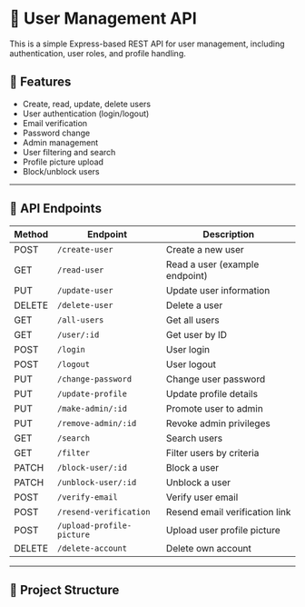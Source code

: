 # 🧠 User Management API

This is a simple Express-based REST API for user management, including authentication, user roles, and profile handling.

## 🚀 Features

- Create, read, update, delete users
- User authentication (login/logout)
- Email verification
- Password change
- Admin management
- User filtering and search
- Profile picture upload
- Block/unblock users

---

## 📘 API Endpoints

| Method | Endpoint                     | Description                    |
|--------|------------------------------|--------------------------------|
| POST   | `/create-user`               | Create a new user              |
| GET    | `/read-user`                 | Read a user (example endpoint) |
| PUT    | `/update-user`               | Update user information        |
| DELETE | `/delete-user`               | Delete a user                  |
| GET    | `/all-users`                 | Get all users                  |
| GET    | `/user/:id`                  | Get user by ID                 |
| POST   | `/login`                     | User login                     |
| POST   | `/logout`                    | User logout                    |
| PUT    | `/change-password`           | Change user password           |
| PUT    | `/update-profile`            | Update profile details         |
| PUT    | `/make-admin/:id`            | Promote user to admin          |
| PUT    | `/remove-admin/:id`          | Revoke admin privileges        |
| GET    | `/search`                    | Search users                   |
| GET    | `/filter`                    | Filter users by criteria       |
| PATCH  | `/block-user/:id`            | Block a user                   |
| PATCH  | `/unblock-user/:id`          | Unblock a user                 |
| POST   | `/verify-email`              | Verify user email              |
| POST   | `/resend-verification`       | Resend email verification link |
| POST   | `/upload-profile-picture`    | Upload user profile picture    |
| DELETE | `/delete-account`            | Delete own account             |

---

## 📂 Project Structure
